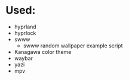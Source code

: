 # Used:
- hyprland
- hyprlock
- swww
  - swww random wallpaper example script
- Kanagawa color theme
- waybar
- yazi
- mpv
